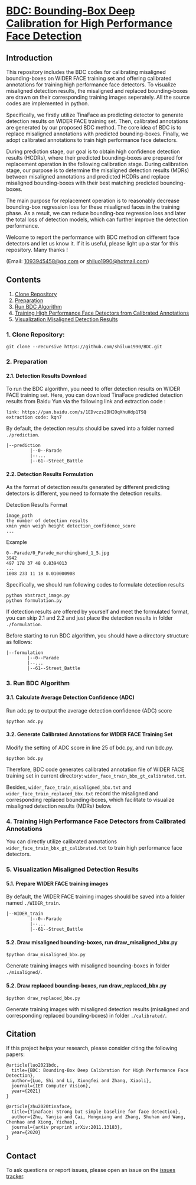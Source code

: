 # [BDC: Bounding-Box Deep Calibration for High Performance Face Detection](https://arxiv.org/abs/2110.03892)

## Introduction
This repository includes the BDC codes for calibrating misaligned bounding-boxes on WIDER FACE training set and offering calibrated annotations for training high performance face detectors. To visualize misaligned detection results, the misaligned and replaced bounding-boxes are drawn on their corresponding training images seperately. All the source codes are implemented in python.

Specifically, we firstly utilize TinaFace as predicting detector to generate detection results on WIDER FACE training set. Then, calibrated annotations are generated by our proposed BDC method. The core idea of BDC is to replace misaligned annotations with predicted bounding-boxes. Finally, we adopt calibrated annotations to train high performance face detectors.

During prediction stage, our goal is to obtain high confidence detection results (HCDRs), where their predicted bounding-boxes are prepared for replacement operation in the following calibration stage. During calibration stage, our purpose is to determine the misaligned detection results (MDRs) between misaligned annotations and predicted HCDRs and replace misaligned bounding-boxes with their best matching predicted bounding-boxes.

The main purpose for replacement operation is to reasonably decrease bounding-box regression loss for these misaligned faces in the training phase. As a result, we can reduce bounding-box regression loss and later the total loss of detection models, which can further improve the detection performance.

Welcome to report the performance with BDC method on different face detectors and let us know it. If it is useful, please light up a star for this repository. Many thanks !

(Email: 1093945458@qq.com or shiluo1990@hotmail.com)

## Contents
1. [Clone Repository](#clone)
2. [Preparation](#preparation)
3. [Run BDC Algorithm](#BDC)
4. [Training High Performance Face Detectors from Calibrated Annotations](#Training)
5. [Visualization Misaligned Detection Results](#Visualization)

<a name="clone"> </a>
### 1. Clone Repository:
```
git clone --recursive https://github.com/shiluo1990/BDC.git
```
<a name="preparation"> </a>
### 2. Preparation
#### 2.1. Detection Results Download
To run the BDC algorithm, you need to offer detection results on WIDER FACE training set. Here, you can download TinaFace predicted detection results from Baidu Yun via the following link and extraction code :
```
link: https://pan.baidu.com/s/1EDvczs2BHIOqXhuHdp1TSQ
extraction code: kqn7
```
By default, the detection results should be saved into a folder named ```./prediction```.
```
|--prediction
         |--0--Parade
         |--...
         |--61--Street_Battle
```
#### 2.2. Detection Results Formulation

As the format of detection results generated by different predicting detectors is different, you need to formate the detection results.

Detection Results Format
 ```
image_path
the number of detection results
xmin ymin weigh height detection_confidence_score
...
```
Example
 ```
0--Parade/0_Parade_marchingband_1_5.jpg
3942
497 178 37 48 0.8394013
...
1008 233 11 18 0.010000908
```
Specifically, we should run following codes to formulate detection results
```
python abstract_image.py
python formulation.py
```
If detection results are offered by yourself and meet the formulated format, you can skip 2.1 and 2.2 and just place the detection results in folder ```./formulation```.

Before starting to run BDC algorithm, you should have a directory structure as follows:
 ```
|--formulation
         |--0--Parade
         |--...
         |--61--Street_Battle
```
<a name="BDC"> </a>
### 3. Run BDC Algorithm
#### 3.1. Calculate Average Detection Confidence (ADC)
Run adc.py to output the average detection confidence (ADC) score
```
$python adc.py
```
#### 3.2. Generate Calibrated Annotations for WIDER FACE Training Set
Modify the setting of ADC score in line 25 of bdc.py, and run bdc.py.
```
$python bdc.py
```
Therefore, BDC code generates calibrated annotation file of WIDER FACE training set in current directory: ```wider_face_train_bbx_gt_calibrated.txt```.

Besides, ```wider_face_train_misaligned_bbx.txt``` and ```wider_face_train_replaced_bbx.txt``` record the misaligned and corresponding replaced bounding-boxes, which facilitate to visualize misaligned detection results (MDRs) below.
<a name="Training"> </a>
### 4. Training High Performance Face Detectors from Calibrated Annotations
You can directly utilize calibrated annotations ```wider_face_train_bbx_gt_calibrated.txt``` to train high performance face detectors.
<a name="Visualization"> </a>
### 5. Visualization Misaligned Detection Results
#### 5.1. Prepare WIDER FACE training images
By default, the WIDER FACE training images should be saved into a folder named ```./WIDER_train```.
```
|--WIDER_train
         |--0--Parade
         |--...
         |--61--Street_Battle
```
#### 5.2. Draw misaligned bounding-boxes, run draw_misaligned_bbx.py
```
$python draw_misaligned_bbx.py
```
Generate training images with misaligned bounding-boxes in folder ```./misaligned/```.
#### 5.2. Draw replaced bounding-boxes, run draw_replaced_bbx.py
```
$python draw_replaced_bbx.py
```
Generate training images with misaligned detection results (misaligned and corresponding replaced bounding-boxes) in folder ```./calibrated/```.

## Citation
If this project helps your research, please consider citing the following papers:
```
@article{luo2021bdc,
  title={BDC: Bounding-Box Deep Calibration for High Performance Face Detection},
  author={Luo, Shi and Li, Xiongfei and Zhang, Xiaoli},
  journal={IET Computer Vision},
  year={2021}
}

@article{zhu2020tinaface,
  title={Tinaface: Strong but simple baseline for face detection},
  author={Zhu, Yanjia and Cai, Hongxiang and Zhang, Shuhan and Wang, Chenhao and Xiong, Yichao},
  journal={arXiv preprint arXiv:2011.13183},
  year={2020}
}
```

## Contact
To ask questions or report issues, please open an issue on the [issues tracker](https://github.com/shiluo1990/BDC/issues).
